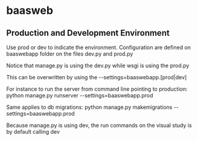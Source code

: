 # baasweb

## Production and Development Environment
Use prod or dev to indicate the environment. Configuration are defined on baaswebapp folder on the files dev.py and prod.py

Notice that manage.py is using the dev.py while wsgi is using the prod.py

This can be overwritten by using the --settings=baaswebapp.[prod|dev]

For instance to run the server from command line pointing to production:
python manage.py runserver --settings=baaswebapp.prod

Same applies to db migrations:
python manage.py makemigrations  --settings=baaswebapp.prod

Because manage.py is using dev, the run commands on the visual study is by default calling dev
